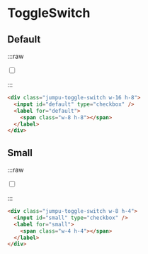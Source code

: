 # ToggleSwitch

## Default

:::raw

<div class="jumpu-toggle-switch w-16 h-8">
  <input id="default" type="checkbox" />
  <label for="default">
    <span class="w-8 h-8"></span>
  </label>
</div>

:::

```html
<div class="jumpu-toggle-switch w-16 h-8">
  <input id="default" type="checkbox" />
  <label for="default">
    <span class="w-8 h-8"></span>
  </label>
</div>
```

## Small

:::raw

<div class="jumpu-toggle-switch w-8 h-4">
  <input id="small" type="checkbox" />
  <label for="small">
    <span class="w-4 h-4"></span>
  </label>
</div>

:::

```html
<div class="jumpu-toggle-switch w-8 h-4">
  <input id="small" type="checkbox" />
  <label for="small">
    <span class="w-4 h-4"></span>
  </label>
</div>
```

